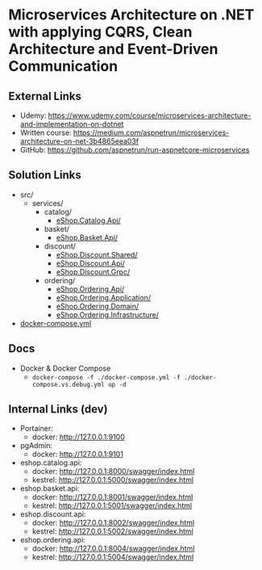 # Microservices Architecture on .NET with applying CQRS, Clean Architecture and Event-Driven Communication

## External Links
- Udemy: https://www.udemy.com/course/microservices-architecture-and-implementation-on-dotnet
- Written course: https://medium.com/aspnetrun/microservices-architecture-on-net-3b4865eea03f
- GitHub: https://github.com/aspnetrun/run-aspnetcore-microservices

## Solution Links
- src/
  - services/
    - catalog/
      - [eShop.Catalog.Api/](./src/Services/Catalog/eShop.Catalog.Api/)
    - basket/
      - [eShop.Basket.Api/](./src/Services/Basket/eShop.Basket.Api/)
    - discount/
      - [eShop.Discount.Shared/](./src/Services/Discount/eShop.Discount.Shared/)
      - [eShop.Discount.Api/](./src/Services/Discount/eShop.Discount.Api/)
      - [eShop.Discount.Grpc/](./src/Services/Discount/eShop.Discount.Grpc/)
    - ordering/
      - [eShop.Ordering.Api/](./src/Services/Ordering/eShop.Ordering.Api/)
      - [eShop.Ordering.Application/](./src/Ordering/Application/eShop.Application.Api/)
      - [eShop.Ordering.Domain/](./src/Services/Ordering/eShop.Domain.Api/)
      - [eShop.Ordering.Infrastructure/](./src/Ordering/Infrastructure/eShop.Infrastructure.Api/)
- [docker-compose.yml](./docker-compose.yml)

## Docs
- Docker & Docker Compose
  - `docker-compose -f ./docker-compose.yml -f ./docker-compose.vs.debug.yml up -d`

## Internal Links (dev)
- Portainer:
  - docker: http://127.0.0.1:9100
- pgAdmin:
  - docker: http://127.0.0.1:9101
- eshop.catalog.api:
  - docker: http://127.0.0.1:8000/swagger/index.html
  - kestrel: http://127.0.0.1:5000/swagger/index.html
- eshop.basket.api:
  - docker: http://127.0.0.1:8001/swagger/index.html
  - kestrel: http://127.0.0.1:5001/swagger/index.html
- eshop.discount.api:
  - docker: http://127.0.0.1:8002/swagger/index.html
  - kestrel: http://127.0.0.1:5002/swagger/index.html
- eshop.ordering.api:
  - docker: http://127.0.0.1:8004/swagger/index.html
  - kestrel: http://127.0.0.1:5004/swagger/index.html
